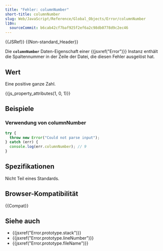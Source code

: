 ```yaml
---
title: "Fehler: columnNumber"
short-title: columnNumber
slug: Web/JavaScript/Reference/Global_Objects/Error/columnNumber
l10n:
  sourceCommit: b6cab42cf7baf925f2ef6a2c98db0778d9c2ec46
---
```


{{JSRef}} {{Non-standard_Header}}

Die **`columnNumber`** Daten-Eigenschaft einer {{jsxref("Error")}} Instanz enthält die Spaltennummer in der Zeile der Datei, die diesen Fehler ausgelöst hat.

## Wert

Eine positive ganze Zahl.

{{js_property_attributes(1, 0, 1)}}

## Beispiele

### Verwendung von columnNumber

```js
try {
  throw new Error("Could not parse input");
} catch (err) {
  console.log(err.columnNumber); // 9
}
```

## Spezifikationen

Nicht Teil eines Standards.

## Browser-Kompatibilität

{{Compat}}

## Siehe auch

- {{jsxref("Error.prototype.stack")}}
- {{jsxref("Error.prototype.lineNumber")}}
- {{jsxref("Error.prototype.fileName")}}
